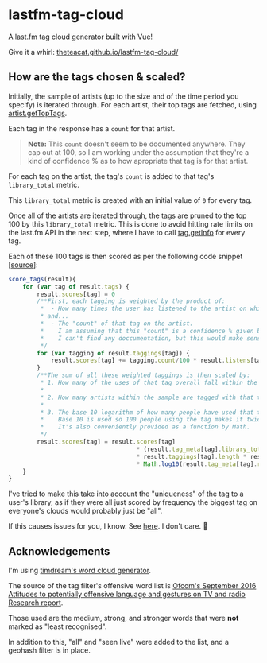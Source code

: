 # lastfm-tag-cloud
A last.fm tag cloud generator built with Vue!

Give it a whirl: [theteacat.github.io/lastfm-tag-cloud/](https://theteacat.github.io/lastfm-tag-cloud/)

## How are the tags chosen & scaled?

Initially, the sample of artists (up to the size and of the time period you specify) is iterated through. For each artist, their top tags are fetched, using [artist.getTopTags](https://www.last.fm/api/show/artist.getTopTags). 

Each tag in the response has a `count` for that artist.

>**Note:** This `count` doesn't seem to be documented anywhere. They cap out at 100, so I am working under the assumption that they're a kind of confidence % as to how apropriate that tag is for that artist.

For each tag on the artist, the tag's `count` is added to that tag's `library_total` metric.

This `library_total` metric is created with an initial value of `0` for every tag.

Once all of the artists are iterated through, the tags are pruned to the top 100 by this `library_total` metric. This is done to avoid hitting rate limits on the last.fm API in the next step, where I have to call [tag.getInfo](https://www.last.fm/api/show/tag.getInfo) for every tag.

Each of these 100 tags is then scored as per the following code snippet [[source](https://github.com/TheTeaCat/lastfm-tag-cloud/blob/master/src/assets/js/Generator.js)]:

```javascript
score_tags(result){
    for (var tag of result.tags) {
        result.scores[tag] = 0
        /**First, each tagging is weighted by the product of:
         *  - How many times the user has listened to the artist on which the tag was used,
         * and...
         *  - The "count" of that tag on the artist.
         *    I am assuming that this "count" is a confidence % given by last.fm as to the accuracy of the tag on that artist.
         *    I can't find any doccumentation, but this would make sense, as they cap out at 100.
         */
        for (var tagging of result.taggings[tag]) {
            result.scores[tag] += tagging.count/100 * result.listens[tagging.artist]
        }
        /**The sum of all these weighted taggings is then scaled by:
         * 1. How many of the uses of that tag overall fall within the user's library sample (its "uniqueness" to the sample).
         * 
         * 2. How many artists within the sample are tagged with that tag (its "spread" over the sample).
         * 
         * 3. The base 10 logarithm of how many people have used that tag overall (its "reach"; see last.fm API docs).
         *    Base 10 is used so 100 people using the tag makes it twice as significant as 10 people using the tag; a nice balance.
         *    It's also conveniently provided as a function by Math.
         */
        result.scores[tag] = result.scores[tag] 
                                    * (result.tag_meta[tag].library_total / result.tag_meta[tag].total) 
                                    * result.taggings[tag].length * result.taggings[tag].length
                                    * Math.log10(result.tag_meta[tag].reach)
    }
}
```

I've tried to make this take into account the "uniqueness" of the tag to a user's library, as if they were all just scored by frequency the biggest tag on everyone's clouds would probably just be "all".

If this causes issues for you, I know. See [here](https://github.com/TheTeaCat/lastfm-tag-cloud/issues/10). I don't care. :rowboat:

## Acknowledgements

I'm using [timdream's word cloud generator](https://github.com/timdream/wordcloud2.js/).

The source of the tag filter's offensive word list is [Ofcom's September 2016 Attitudes to potentially offensive language and gestures on TV and radio Research report](https://www.ofcom.org.uk/__data/assets/pdf_file/0022/91624/OfcomOffensiveLanguage.pdf).

Those used are the medium, strong, and stronger words that were **not** marked as "least recognised".

In addition to this, "all" and "seen live" were added to the list, and a geohash filter is in place.